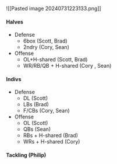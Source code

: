 ![[Pasted image 20240731223133.png]]

#### Halves
- Defense
	- 6box (Scott, Brad)
	- 2ndry (Cory, Sean)
- Offense
	- OL+H-shared (Scott, Brad)
	- WR/RB/QB + H-shared (Cory , Sean)

#### Indivs
- Defense
	- DL (Scott)
	- LBs (Brad)
	- F/CBs (Cory, Sean)
- Offense
	- OL (Scott)
	- QBs (Sean)
	- RBs + H-shared (Brad)
	- WRs + H-shared (Cory)

#### Tackling (Philip)
